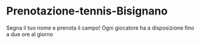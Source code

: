 # Prenotazione-tennis-Bisignano
Segna il tuo nome e prenota il campo! Ogni giocatore ha a disposizione fino a due ore al giorno
